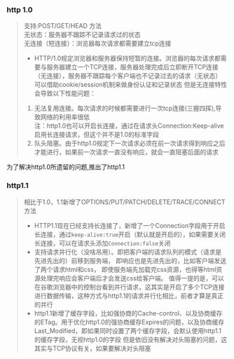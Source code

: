 ### http 1.0
> 支持:POST/GET/HEAD 方法<br>
> 无状态：服务器不跟踪不记录请求过的状态<br>
> 无连接（短连接）：浏览器每次请求都需要建立tcp连接<br>
>
> - HTTP/1.0规定浏览器和服务器保持短暂的连接。浏览器的每次请求都需要与服务器建立一个TCP连接，服务器处理完成后立即断开TCP连接（无连接），服务器不跟踪每个客户端也不记录过去的请求（无状态）
> 可以借助cookie/session机制来做身份认证和记录状态
> 但是无连接特性会导致以下性能问题：<br>
> 1. 无法复用连接。每次请求的时候都需要进行一次tcp连接(三握四挥),导致网络的利用率很低<br>
> 注：http1.0也可以开启长连接，通过在请求头Connection:Keep-alive启用长连接请求，但这个并不是1.0的标准字段
> 2. 队头阻塞。由于http1.0规定下一次请求必须在前一次请求得到响应之后才能进行，如果前一次请求一直没有响应，就会一直阻塞后面的请求

为了解决http1.0所遗留的问题,推出了http1.1
### http1.1
> 相比于1.0，1.1新增了OPTIONS/PUT/PATCH/DELETE/TRACE/CONNECT方法
> - HTTP1.1现在已经支持长连接了，新增了一个Connection字段用于开启长连接，通过`keep-alive:true`开启（默认就是开启的），如果需要关闭长连接，可以在请求头添加`Connection:false`关闭
> - 支持请求并行化（没啥吊用）。即把客户端的请求队列的模式（请求是先进先出的）前移到服务端， 即响应也是先进先出的，比如客户端发送了两个请求html和css，
即使服务端先加载完css资源，也得等html资源处理完响应会客户端后才会发送css给客户端。
> 值得一提的是，可以在谷歌浏览器中的控制台看到并行请求，这其实是开启了多个TCP连接进行数据传输，这种方式与http1.1的请求并行化相比，前者才算是真正的并行
> - http1.1新增了缓存字段，比如强协商的Cache-control、以及协商缓存的ETag。用于优化http1.0的强协商缓存Expires的问题，以及协商缓存Last_Modified，即如果同时设置了两个缓存字段，会默认使用http1.1的缓存字段，无视http1.0的字段
但是依旧没有解决对头阻塞的问题，这其实与TCP协议有关，如果要解决对头阻塞

